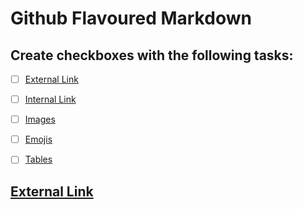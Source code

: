 # Github Flavoured Markdown

## Create checkboxes with the following tasks:

- [ ] [External Link](#External-Link)
- [ ] [Internal Link](#Internal-Link)
- [ ] [Images](#Images)
- [ ] [Emojis](#Emojis)
- [ ] [Tables](#Tables)












































## [External Link](https://www.google.com)




















